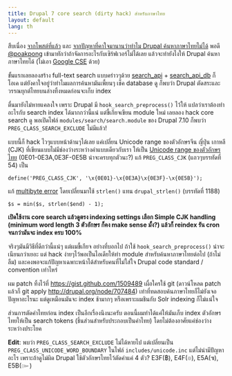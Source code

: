 ```yaml
---
title: Drupal 7 core search (dirty hack) สำหรับภาษาไทย
layout: default
lang: th
---
```


<p>สืบเนื่อง <a href="/node/109">จากโพสต์ที่แล้ว</a> และ <a href="http://sugree.com/node/333">จากปัญหาที่คาใจมานานว่าทำไม Drupal ค้นหาภาษาไทยไม่ได้</a> พอดี <a href="https://twitter.com/poakpong">@poakpong</a> เข้ามาทักว่าถ้าจัดการอะไรกับเซิร์ฟเวอร์ไม่ได้เลย แล้วจะทำยังไงให้ Drupal ค้นหาภาษาไทยได้ (ไม่เอา <a href="http://drupal.org/project/google_cse">Google CSE</a> ด้วย)</p>
<p>ขั้นแรกเลยลองสร้าง full-text search แบบคร่าวๆด้วย <a href="http://drupal.org/project/search_api">search_api</a> + <a href="http://drupal.org/project/search_api_db">search_api_db</a> ก็โอเค แต่ยังคาใจอยู่ว่าทำไมผลการค้นหามันเพี้ยนๆ เช็ค database ดู ก็พบว่า Drupal ตัดสระและวรรณยุกต์ไทยบนล่างทิ้งหมดก่อนจะเก็บ index</p>
<p>ตื่นมายังไม่หายแคลงใจ เพราะ Drupal มี <code>hook_search_preprocess()</code> ไว้ให้ แปลว่าเราต้องทำอะไรกับ search index ได้มากกว่านี้แน่ แต่ขี้เกียจเขียน module ใหม่ เลยลอง hack core search ดู พอเปิดไฟล์ <code>modules/search/search.module</code> ของ Drupal 7.10 ก็พบว่า <code>PREG_CLASS_SEARCH_EXCLUDE</code> ไม่มีแล้ว! </p>
<p>แบบนี้ก็ hack ไวๆแบบหน้าด้านๆได้เลย แค่เปลี่ยน Unicode range ของตัวอักษรจีน ญี่ปุ่น เกาหลี (CJK) ที่เขียนแบบไม่มีช่องว่างระหว่างคำแบบเดียวกับเรา ให้เป็น <a href="http://unicode.org/charts/PDF/U0E00.pdf">Unicode range ของตัวอักษรไทย</a> (0E01-0E3A,0E3F-0E5B น่าจะครบทุกตัวนะ?) แก้ <code>PREG_CLASS_CJK</code> (แถวๆบรรทัดที่ 54) เป็น</p>
<p><code>define('PREG_CLASS_CJK', '\x{0E01}-\x{0E3A}\x{0E3F}-\x{0E5B}');</code></p>
<p>แก้ <a href="http://drupal.org/node/987472">multibyte error</a> โดยเปลี่ยนมาใช้ <code>strlen()</code> แทน <code>drupal_strlen()</code> (บรรทัดที่ 1188)</p>
<p><code>$s = min($s, strlen($end) - 1);</code></p>
<p><strong>เปิดใช้งาน core search แล้วดูตรง indexing settings เลือก Simple CJK handling (minimum word length 3 ตัวอักษร ก็คง make sense มั้ง?) แล้วก็ reindex รัน cron จนกว่ามันจะ index ครบ 100%</strong></p>
<p>จริงๆมันมีวิธีที่ดีกว่านี้แน่ๆ แต่ผมขี้เกียจ อย่างที่บอกไป ถ้าใช้ <code>hook_search_preprocess()</code> น่าจะเนียนกว่าเยอะ แต่ hack ง่ายๆไว้พอเป็นไอเดียให้ทำ module สำหรับค้นหาภาษาไทยต่อไป (ถ้าไม่ลืม) และคงพอจะแก้ปัญหาเฉพาะหน้าได้สำหรับคนที่ไม่ใส่ใจ Drupal code standard / convention เท่าไหร่</p>
<p>ผม patch ทิ้งไว้ที่ <a href="https://gist.github.com/1509489">https://gist.github.com/1509489</a> เผื่อใครใช้ git (ดาวน์โหลด patch แล้วก็ git apply  <a href="http://drupal.org/node/707484">http://drupal.org/node/707484</a>) เท่าที่ทดสอบค้นภาษาไทยก็ไม่ยังเจอปัญหาอะไรนะ แต่ดูเหมือนมันจะ index ช้ามากๆ หรือเพราะผมชินกับ Solr indexing ก็ไม่แน่ใจ</p>
<p>ส่วนการตัดคำไทยก่อน index เป็นอีกเรื่องนึงนะครับ ตอนนี้ผมทำได้แค่ให้มันเก็บ index ตัวอักษรไทยให้เป็น search tokens (ชิ้นส่วนสำหรับประกอบเป็นคำไทย) โดยไม่ต้องอาศัยแค่ช่องว่างระหว่างประโยค</p>
<p><strong>Edit</strong>: พบว่า <code>PREG_CLASS_SEARCH_EXCLUDE</code> ไม่ได้หายไป แต่เปลี่ยนเป็น <code>PREG_CLASS_UNICODE_WORD_BOUNDARY</code> ในไฟล์ <code>includes/unicode.inc</code> แต่ไม่น่ามีปัญหาอะไร เพราะถ้าดูไม่ผิด Drupal ใช้ตัวอักษรไทยไว้ตัดคำแค่ 4 ตัว? E3F(฿), E4F(๏), E5A(๚), E5B(๛)</p>
